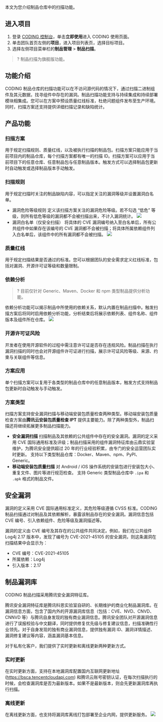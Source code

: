 本文为您介绍制品仓库中的扫描功能。
 
## 进入项目
1. 登录 [CODING 控制台](https://console.cloud.tencent.com/coding)，单击**立即使用**进入 CODING 使用页面。
2. 单击团队首页左侧的**项目**，进入项目列表页，选择目标项目。
3. 选择左侧项目菜单栏的**制品管理** > **制品扫描**。

>? 制品扫描为旗舰版功能。

[](id:intro)
## 功能介绍
CODING 制品仓库的扫描功能可以在不访问源代码的情况下，通过扫描二进制组件及其元数据，找寻组件中存在的漏洞。制品扫描功能支持与持续集成和持续部署模块相集成。您可以在方案中预设质量红线标准，杜绝问题组件发布至生产环境。同时，扫描方案还支持提供详细扫描记录和缺陷统计。

[](id:feature)
## 产品功能
[](id:plan)
### 扫描方案
用于规定扫描规则、质量红线，以及被执行扫描的制品包。扫描方案只能应用于当前项目内的制品仓库，每个扫描方案都有唯一的扫描 ID。扫描方案可以应用于当前项目下的任意仓库、任意制品包与任意制品版本。触发方式可以选择制品包更新时自动触发或选择制品版本手动触发。

[](id:rule)
### 扫描规则
用于规定扫描时关注的制品缺陷内容，可以指定关注的漏洞等级并设置漏洞白名单。
-  漏洞危险等级规则
    定义该扫描方案关注的漏洞危险等级。若不勾选 “低危” 等级，则所有低危等级的漏洞都不会被扫描出来，不计入漏洞统计。
![](https://qcloudimg.tencent-cloud.cn/raw/1ae237b074094b8849023034c2e61ddb.png)
-  漏洞白名单（仅安全扫描）
将具体的 CVE 漏洞编号纳入至白名单后，所有公共组件中如果存在该编号的 CVE 漏洞都不会被扫描；将具体所属依赖组件列入白名单后，该组件中的所有漏洞都不会被扫描。
![](https://qcloudimg.tencent-cloud.cn/raw/febd565c089c24986ceda1b549252d21.png)

[](id:threshold)
### 质量红线
用于规定扫描结果是否通过的标准。您可以根据团队的安全需求定义红线标准，包括对漏洞、开源许可证等级和数量限制。

[](id:rely-scan)
### 依赖分析
>? 目前仅针对 Generic、Maven、Docker 和 npm 类型制品提供分析功能。

依赖分析功能可以揭示制品中所使用的依赖关系，默认内置在制品扫描中。触发扫描方案后将同时启用依赖分析功能，分析结束后将展示依赖列表、组件名称、组件版本及组件所在仓库。
![](https://qcloudimg.tencent-cloud.cn/raw/c208b062e50961bf3381612e09bc8687.png)

[](id:open-source-license)
### 开源许可证风险
开发者在使用开源软件的过程中需注意许可证是否存在违规风险。制品扫描在执行漏洞扫描的同时也会对开源组件许可证进行扫描，展示许可证风险等级、来源、约束与关联组件等信息。

[](id:apply)
### 方案应用
单个扫描方案可以复用于各类型的制品仓库中的任意制品版本，触发方式支持制品包更新时自动触发与手动触发。

[](id:type)
### 方案类型
扫描方案支持安全漏洞扫描与移动端安装包质量检查两种类型。移动端安装包质量检查方案由**腾讯云安装包质量检查 IPT** 提供主要能力。除了两种类型外，制品扫描还将继续拓展更多制品扫描能力。
-  **安全漏洞扫描**
扫描制品及其依赖的公共组件中存在的安全漏洞。漏洞的定义采用 CVE 国际通用标准及评级；制品扫描采用的组件漏洞特征库由云鼎实验室维护，为腾讯安全提供超过 20 年的行业经验积累，由专门的安全运营团队实时更新。
支持以下类型制品仓库：Docker、Maven、npm、PyPI、Generic。
-  **移动端安装包质量扫描**
对 Android / iOS 操作系统的安装包进行安装包大小、重复文件、图片等进行规范检查。
支持 Generic 类型制品仓库中 `.ipa` 和 `.apk` 格式的制品文件。

[](id:secure-vulnerability)
## 安全漏洞
漏洞的定义采用 CVE 国际通用标准定义，其危险等级遵循 CVSS 标准。CODING 制品扫描通过对制品及其依赖解析，暴露该制品存在的安全漏洞。漏洞信息包括 CVE 编号、引入依赖组件、危险等级及漏洞描述等。

漏洞的定义由 CVE 编号及其存在的公共组件共同决定。例如，我们在公共组件 Log4j 2.17 版本中，发现了编号为 CVE-2021-45105 的安全漏洞，则这条漏洞在扫描结果中会显示为：

-   CVE 编号：CVE-2021-45105
-   所属依赖：Log4j
-   引入版本：2.17

[](id:vulnerability-library)
## 制品漏洞库
CODING 制品扫描采用腾讯安全漏洞特征库。

腾讯安全漏洞特征库是腾讯科恩实验室自研的、长期维护的商业化制品漏洞库。在漏洞信息方面，包含了国内外的开源漏洞库信息（包括：CVE、NVD、CNVD、 CNNVD 等）与腾讯自身发现的独有商业漏洞信息。腾讯安全团队对开源漏洞信息进行了误报校验与中文翻译，同时提供修复优先级与修复建议信息，扫描准确性行业领先。对于自身发现的独有商业漏洞信息，提供独有漏洞 ID、漏洞详情描述、漏洞修复建议等内容，涵盖漏洞基本信息。

对于私有化客户，我们提供了实时更新和离线更新两种更新方式。

### 实时更新
在实时更新方面，支持在本地漏洞库配置国内互联网更新地址 (<https://bsca.tencentcloudapi.com>) 和腾讯云账号密钥认证，在每次扫描执行的时候，会检查漏洞库是否为最新版本。如果不是最新版本，则会先更新漏洞库再执行扫描。

### 离线更新
在离线更新方面，也支持将漏洞库离线打包部署至企业内网，提供更新服务。
![](https://qcloudimg.tencent-cloud.cn/raw/5c9e1762675812cce04b2356ab133e00.png)
